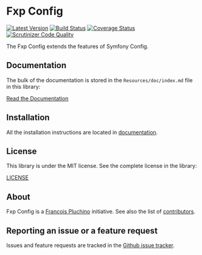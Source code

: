 Fxp Config
==========

[![Latest Version](https://img.shields.io/packagist/v/fxp/config.svg)](https://packagist.org/packages/fxp/config)
[![Build Status](https://img.shields.io/travis/fxpio/fxp-config/master.svg)](https://travis-ci.org/fxpio/fxp-config)
[![Coverage Status](https://img.shields.io/coveralls/fxpio/fxp-config/master.svg)](https://coveralls.io/r/fxpio/fxp-config?branch=master)
[![Scrutinizer Code Quality](https://img.shields.io/scrutinizer/g/fxpio/fxp-config/master.svg)](https://scrutinizer-ci.com/g/fxpio/fxp-config?branch=master)

The Fxp Config extends the features of Symfony Config.

Documentation
-------------

The bulk of the documentation is stored in the `Resources/doc/index.md`
file in this library:

[Read the Documentation](Resources/doc/index.md)

Installation
------------

All the installation instructions are located in [documentation](Resources/doc/index.md).

License
-------

This library is under the MIT license. See the complete license in the library:

[LICENSE](LICENSE)

About
-----

Fxp Config is a [François Pluchino](https://github.com/francoispluchino) initiative.
See also the list of [contributors](https://github.com/fxpio/fxp-config/graphs/contributors).

Reporting an issue or a feature request
---------------------------------------

Issues and feature requests are tracked in the [Github issue tracker](https://github.com/fxpio/fxp-config/issues).
